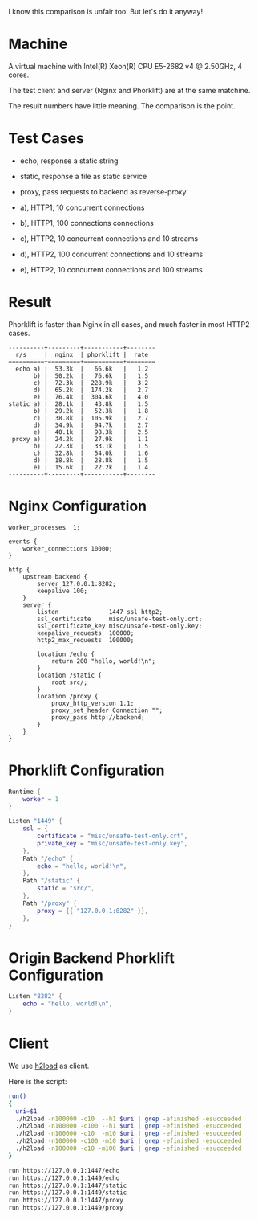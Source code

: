 I know this comparison is unfair too. But let's do it anyway!

# Machine

A virtual machine with Intel(R) Xeon(R) CPU E5-2682 v4 @ 2.50GHz, 4 cores.

The test client and server (Nginx and Phorklift) are at the same matchine.

The result numbers have little meaning. The comparison is the point.


# Test Cases

- echo, response a static string
- static, response a file as static service
- proxy, pass requests to backend as reverse-proxy

- a), HTTP1, 10 concurrent connections
- b), HTTP1, 100 connections connections
- c), HTTP2, 10 concurrent connections and 10 streams
- d), HTTP2, 100 concurrent connections and 10 streams
- e), HTTP2, 10 concurrent connections and 100 streams


# Result

Phorklift is faster than Nginx in all cases, and much faster in most HTTP2 cases.

    ----------+---------+-----------+--------
      r/s     |  nginx  | phorklift |  rate
    ==========+=========+===========+========
      echo a) |  53.3k  |   66.6k   |   1.2
           b) |  50.2k  |   76.6k   |   1.5
           c) |  72.3k  |  228.9k   |   3.2
           d) |  65.2k  |  174.2k   |   2.7
           e) |  76.4k  |  304.6k   |   4.0
    static a) |  28.1k  |   43.8k   |   1.5
           b) |  29.2k  |   52.3k   |   1.8
           c) |  38.8k  |  105.9k   |   2.7
           d) |  34.9k  |   94.7k   |   2.7
           e) |  40.1k  |   98.3k   |   2.5
     proxy a) |  24.2k  |   27.9k   |   1.1
           b) |  22.3k  |   33.1k   |   1.5
           c) |  32.8k  |   54.0k   |   1.6
           d) |  18.8k  |   28.8k   |   1.5
           e) |  15.6k  |   22.2k   |   1.4
    ----------+---------+-----------+--------

# Nginx Configuration

  ```
  worker_processes  1;
  
  events {
      worker_connections 10000;
  }

  http {
      upstream backend {
          server 127.0.0.1:8282;
          keepalive 100;
      }
      server {
          listen              1447 ssl http2;
          ssl_certificate     misc/unsafe-test-only.crt;
          ssl_certificate_key misc/unsafe-test-only.key;
          keepalive_requests  100000;
          http2_max_requests  100000;
  
          location /echo {
              return 200 "hello, world!\n";
          }
          location /static {
              root src/;
          }
          location /proxy {
              proxy_http_version 1.1;
              proxy_set_header Connection "";
              proxy_pass http://backend;
          }
      }
  }
  ```

# Phorklift Configuration

  ```Lua
  Runtime {
      worker = 1
  }
  
  Listen "1449" {
      ssl = {
          certificate = "misc/unsafe-test-only.crt",
          private_key = "misc/unsafe-test-only.key",
      },
      Path "/echo" {
          echo = "hello, world!\n",
      },
      Path "/static" {
          static = "src/",
      },
      Path "/proxy" {
          proxy = {{ "127.0.0.1:8282" }},
      },
  }
  ```

# Origin Backend Phorklift Configuration

  ``` Lua
  Listen "8282" {
      echo = "hello, world!\n",
  }
  ```


# Client

We use [h2load](https://nghttp2.org/documentation/h2load-howto.html) as client.

Here is the script:

  ```bash
  run()
  {
    uri=$1
    ./h2load -n100000 -c10  --h1 $uri | grep -efinished -esucceeded
    ./h2load -n100000 -c100 --h1 $uri | grep -efinished -esucceeded
    ./h2load -n100000 -c10  -m10 $uri | grep -efinished -esucceeded
    ./h2load -n100000 -c100 -m10 $uri | grep -efinished -esucceeded
    ./h2load -n100000 -c10 -m100 $uri | grep -efinished -esucceeded
  }
  
  run https://127.0.0.1:1447/echo
  run https://127.0.0.1:1449/echo
  run https://127.0.0.1:1447/static
  run https://127.0.0.1:1449/static
  run https://127.0.0.1:1447/proxy
  run https://127.0.0.1:1449/proxy
  ```
